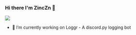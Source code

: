 ### Hi there I'm ZincZn 👋
![](https://api.ghprofile.me/view?username=ZincZn)

- 🔭 I’m currently working on Loggr - A discord.py logging bot

<!--
**ZincZn/ZincZn** is a ✨ _special_ ✨ repository because its `README.md` (this file) appears on your GitHub profile.

Here are some ideas to get you started:

- 🔭 I’m currently working on ...
- 🌱 I’m currently learning ...
- 👯 I’m looking to collaborate on ...
- 🤔 I’m looking for help with ...
- 💬 Ask me about ...
- 📫 How to reach me: ...
- 😄 Pronouns: ...
- ⚡ Fun fact: ...
-->
